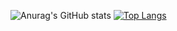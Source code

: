 ![Anurag's GitHub stats](https://github-readme-stats.vercel.app/api?username=hollitizz&count_private=true&theme=dark&show_icons=true)
[![Top Langs](https://github-readme-stats.vercel.app/api/top-langs/?username=anuraghazra&layout=compact)](https://github.com/anuraghazra/github-readme-stats)
